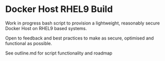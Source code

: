# Docker Host RHEL9 Build

Work in progress bash script to provision a lightweight, reasonably secure Docker Host on RHEL9 based systems.

Open to feedback and best practices to make as secure, optimised and functional as possible. 

See outline.md for script functionality and roadmap
